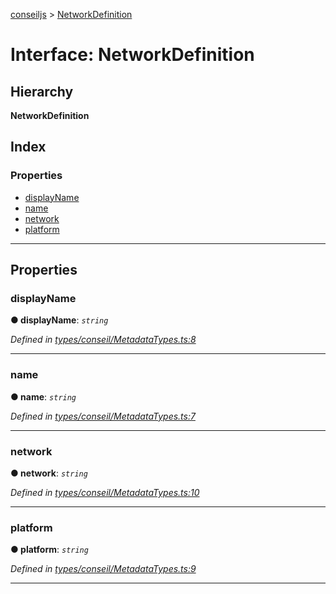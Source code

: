 [conseiljs](../README.md) > [NetworkDefinition](../interfaces/networkdefinition.md)

# Interface: NetworkDefinition

## Hierarchy

**NetworkDefinition**

## Index

### Properties

* [displayName](networkdefinition.md#displayname)
* [name](networkdefinition.md#name)
* [network](networkdefinition.md#network)
* [platform](networkdefinition.md#platform)

---

## Properties

<a id="displayname"></a>

###  displayName

**● displayName**: *`string`*

*Defined in [types/conseil/MetadataTypes.ts:8](https://github.com/Cryptonomic/ConseilJS/blob/688e74f/src/types/conseil/MetadataTypes.ts#L8)*

___
<a id="name"></a>

###  name

**● name**: *`string`*

*Defined in [types/conseil/MetadataTypes.ts:7](https://github.com/Cryptonomic/ConseilJS/blob/688e74f/src/types/conseil/MetadataTypes.ts#L7)*

___
<a id="network"></a>

###  network

**● network**: *`string`*

*Defined in [types/conseil/MetadataTypes.ts:10](https://github.com/Cryptonomic/ConseilJS/blob/688e74f/src/types/conseil/MetadataTypes.ts#L10)*

___
<a id="platform"></a>

###  platform

**● platform**: *`string`*

*Defined in [types/conseil/MetadataTypes.ts:9](https://github.com/Cryptonomic/ConseilJS/blob/688e74f/src/types/conseil/MetadataTypes.ts#L9)*

___

